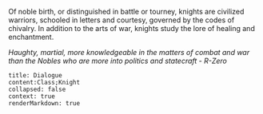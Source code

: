 
Of noble birth, or distinguished in battle or tourney, knights are civilized warriors, schooled in letters and courtesy, governed by the codes of chivalry. In addition to the arts of war, knights study the lore of healing and enchantment.

*Haughty, martial, more knowledgeable in the matters of combat and war than the Nobles who are more into politics and statecraft - R-Zero*

```query
title: Dialogue
content:Class;Knight
collapsed: false
context: true
renderMarkdown: true
```